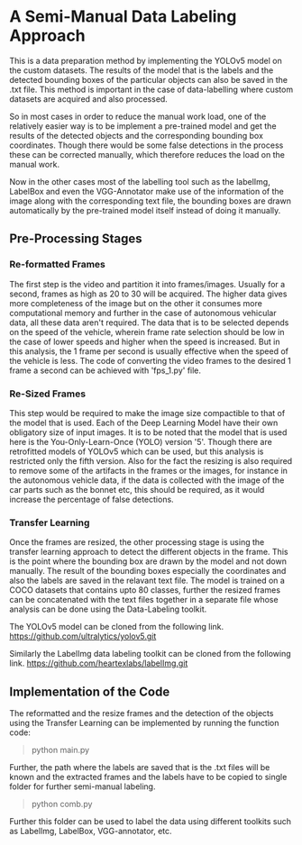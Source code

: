 # A Semi-Manual Data Labeling Approach

This is a data preparation method by implementing the YOLOv5 model on the custom datasets. The results of the model that is the labels and the detected bounding boxes of the particular objects can also be saved in the .txt file. This method is important in the case of data-labelling where custom datasets are acquired and also processed. 

So in most cases in order to reduce the manual work load, one of the relatively easier way is to be implement a pre-trained model and get the results of the detected objects and the corresponding bounding box coordinates. Though there would be some false detections in the process these can be corrected manually, which therefore reduces the load on the manual work. 

Now in the other cases most of the labelling tool such as the labelImg, LabelBox and even the VGG-Annotator make use of the information of the image along with the corresponding text file, the bounding boxes are drawn automatically by the pre-trained model itself instead of doing it manually. 
 
## Pre-Processing Stages
### Re-formatted Frames
The first step is the video and partition it into frames/images. Usually for a second, frames as high as 20 to 30 will be acquired. The higher data gives more completeness of the image but on the other it consumes more computational memory and further in the case of autonomous vehicular data, all these data aren't required. The data that is to be selected depends on the speed of the vehicle, wherein frame rate selection should be low in the case of lower speeds and higher when the speed is increased. But in this analysis, the 1 frame per second is usually effective when the speed of the vehicle is less. The code of converting the video frames to the desired 1 frame a second can be achieved with 'fps_1.py' file.

### Re-Sized Frames
This step would be required to make the image size compactible to that of the model that is used. Each of the Deep Learning Model have their own obligatory size of input images. It is to be noted that the model that is used here is the You-Only-Learn-Once (YOLO) version '5'. Though there are retrofitted models of YOLOv5 which can be used, but this analysis is restricted only the fifth version. Also for the fact the resizing is also required to remove some of the artifacts in the frames or the images, for instance in the autonomous vehicle data, if the data is collected with the image of the car parts such as the bonnet etc, this should be required, as it would increase the percentage of false detections. 
 
### Transfer Learning
Once the frames are resized, the other processing stage is using the transfer learning approach to detect the different objects in the frame. This is the point where the bounding box are drawn by the model and not down manually. The result of the bounding boxes especially the coordinates and also the labels are saved in the relavant text file. The model is trained on a COCO datasets that contains upto 80 classes, further the resized frames can be concatenated with the text files together in a separate file whose analysis can be done using the Data-Labeling toolkit. 

The YOLOv5 model can be cloned from the following link. https://github.com/ultralytics/yolov5.git 

Similarly the LabelImg data labeling toolkit can be cloned from the following link. https://github.com/heartexlabs/labelImg.git

## Implementation of the Code
The reformatted and the resize frames and the detection of the objects using the Transfer Learning can be implemented by running the function code: 
> python main.py

Further, the path where the labels are saved that is the .txt files will be known and the extracted frames and the labels have to be copied to single folder for further semi-manual labeling. 
> python comb.py
 
Further this folder can be used to label the data using different toolkits such as LabelImg, LabelBox, VGG-annotator, etc. 
